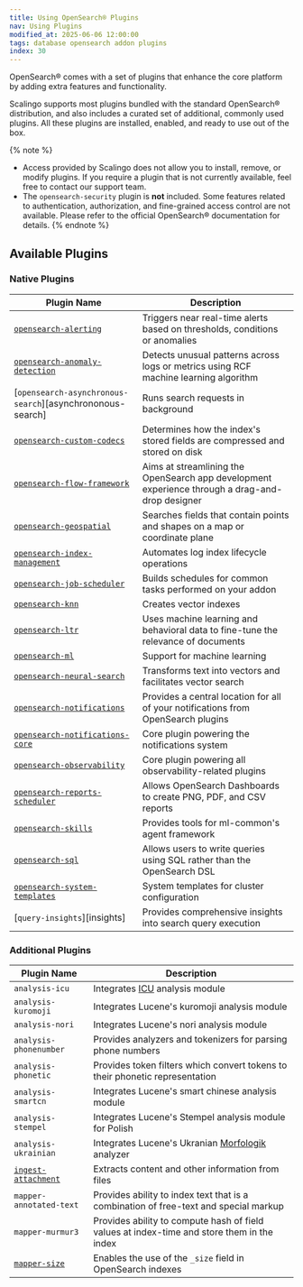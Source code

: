 ```yaml
---
title: Using OpenSearch® Plugins
nav: Using Plugins
modified_at: 2025-06-06 12:00:00
tags: database opensearch addon plugins
index: 30
---
```



OpenSearch® comes with a set of plugins that enhance the core platform by
adding extra features and functionality.

Scalingo supports most plugins bundled with the standard OpenSearch®
distribution, and also includes a curated set of additional, commonly used
plugins. All these plugins are installed, enabled, and ready to use out of the
box.

{% note %}
- Access provided by Scalingo does not allow you to install, remove, or modify
  plugins. If you require a plugin that is not currently available, feel free
  to contact our support team.
- The `opensearch-security` plugin is **not** included. Some features related
  to authentication, authorization, and fine-grained access control are not
  available. Please refer to the official OpenSearch® documentation for
  details.
{% endnote %}


## Available Plugins

### Native Plugins

| Plugin Name                                               | Description                                                                          |
| --------------------------------------------------------- | ------------------------------------------------------------------------------------ |
| [`opensearch-alerting`][alerting]                         | Triggers near real-time alerts based on thresholds, conditions or anomalies          |
| [`opensearch-anomaly-detection`][anomaly-detection]       | Detects unusual patterns across logs or metrics using RCF machine learning algorithm |
| [`opensearch-asynchronous-search`][asynchrononous-search] | Runs search requests in background                                                   |
| [`opensearch-custom-codecs`][custom-codecs]               | Determines how the index's stored fields are compressed and stored on disk           |
| [`opensearch-flow-framework`][flow-framework]             | Aims at streamlining the OpenSearch app development experience through a drag-and-drop designer |
| [`opensearch-geospatial`][geospatial]                     | Searches fields that contain points and shapes on a map or coordinate plane          |
| [`opensearch-index-management`][index-management]         | Automates log index lifecycle operations                                             |
| [`opensearch-job-scheduler`][job-scheduler]               | Builds schedules for common tasks performed on your addon                            |
| [`opensearch-knn`][knn]                                   | Creates vector indexes                                                               |
| [`opensearch-ltr`][ltr]                                   | Uses machine learning and behavioral data to fine-tune the relevance of documents    |
| [`opensearch-ml`][ml]                                     | Support for machine learning                                                         |
| [`opensearch-neural-search`][neural-search]               | Transforms text into vectors and facilitates vector search                           |
| [`opensearch-notifications`][notifications]               | Provides a central location for all of your notifications from OpenSearch plugins    |
| [`opensearch-notifications-core`][notifications]          | Core plugin powering the notifications system                                        |
| [`opensearch-observability`][observability]               | Core plugin powering all observability-related plugins                               |
| [`opensearch-reports-scheduler`][reports-scheduler]       | Allows OpenSearch Dashboards to create PNG, PDF, and CSV reports                     |
| [`opensearch-skills`][skills]                             | Provides tools for ml-common's agent framework                                       |
| [`opensearch-sql`][sql]                                   | Allows users to write queries using SQL rather than the OpenSearch DSL               |
| [`opensearch-system-templates`][system-templates]         | System templates for cluster configuration                                           |
| [`query-insights`][insights]                              | Provides comprehensive insights into search query execution                          |

### Additional Plugins

| Plugin Name                              | Description                                       |
| ---------------------------------------- | --------------------------------------------------|
| `analysis-icu`                           | Integrates [ICU][icu] analysis module             |
| `analysis-kuromoji`                      | Integrates Lucene's kuromoji analysis module      |
| `analysis-nori`                          | Integrates Lucene's nori analysis module          |
| `analysis-phonenumber`                   | Provides analyzers and tokenizers for parsing phone numbers |
| `analysis-phonetic`                      | Provides token filters which convert tokens to their phonetic representation |
| `analysis-smartcn`                       | Integrates Lucene's smart chinese analysis module |
| `analysis-stempel`                       | Integrates Lucene's Stempel analysis module for Polish |
| `analysis-ukrainian`                     | Integrates Lucene's Ukranian [Morfologik][morfologik] analyzer  |
| [`ingest-attachment`][ingest-attachment] | Extracts content and other information from files |
| `mapper-annotated-text`                  | Provides ability to index text that is a combination of free-text and special markup |
| `mapper-murmur3`                         | Provides ability to compute hash of field values at index-time and store them in the index |
| [`mapper-size`][mapper-size]             | Enables the use of the `_size` field in OpenSearch indexes |


[alerting]: https://docs.opensearch.org/docs/2.19/observing-your-data/alerting/index/
[anomaly-detection]: https://docs.opensearch.org/docs/2.19/observing-your-data/ad/index/
[asynchronous-search]: https://docs.opensearch.org/docs/2.19/search-plugins/async/index/
[custom-codecs]: https://docs.opensearch.org/docs/2.19/im-plugin/index-codecs/
[flow-framework]: https://github.com/opensearch-project/flow-framework
[geospatial]: https://docs.opensearch.org/docs/2.19/query-dsl/geo-and-xy/index/
[index-management]: https://docs.opensearch.org/docs/2.19/dashboards/im-dashboards/index/
[job-scheduler]: https://docs.opensearch.org/docs/2.19/monitoring-your-cluster/job-scheduler/index/
[knn]: https://docs.opensearch.org/docs/2.19/vector-search/creating-vector-index/
[ltr]: https://docs.opensearch.org/docs/2.19/search-plugins/ltr/index/
[ml]: https://docs.opensearch.org/docs/2.19/ml-commons-plugin/
[neural-search]: https://docs.opensearch.org/docs/2.19/vector-search/ai-search/index/
[notifications]: https://docs.opensearch.org/docs/2.19/observing-your-data/notifications/index/
[observability]: https://docs.opensearch.org/docs/2.19/observing-your-data/
[reports-scheduler]: https://docs.opensearch.org/docs/2.19/reporting/report-dashboard-index/
[skills]: https://github.com/opensearch-project/skills
[sql]: https://docs.opensearch.org/docs/2.19/search-plugins/sql/index/
[system-templates]: https://github.com/opensearch-project/opensearch-system-templates
[query-insights]: https://docs.opensearch.org/docs/2.19/observing-your-data/query-insights/index/

[icu]: https://icu.unicode.org/
[morfologik]: https://github.com/morfologik/morfologik-stemming
[ingest-attachment]: https://docs.opensearch.org/docs/2.19/install-and-configure/additional-plugins/ingest-attachment-plugin/
[mapper-size]: https://docs.opensearch.org/docs/2.19/install-and-configure/additional-plugins/mapper-size-plugin/
